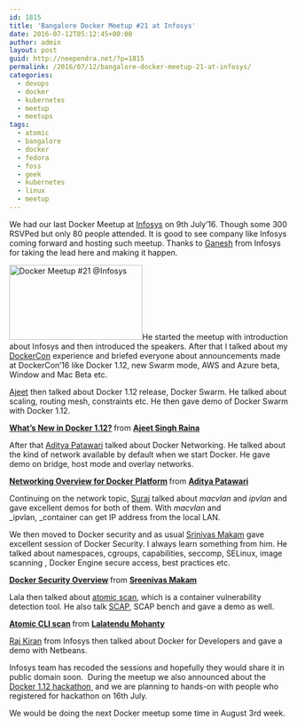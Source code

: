 ```yaml
---
id: 1815
title: 'Bangalore Docker Meetup #21 at Infosys'
date: 2016-07-12T05:12:45+00:00
author: admin
layout: post
guid: http://neependra.net/?p=1815
permalink: /2016/07/12/bangalore-docker-meetup-21-at-infosys/
categories:
  - devops
  - docker
  - kubernetes
  - meetup
  - meetups
tags:
  - atomic
  - bangalore
  - docker
  - fedora
  - foss
  - geek
  - kubernetes
  - linux
  - meetup
---
```

We had our last Docker Meetup at [Infosys](https://www.infosys.com/) on 9th July&#8217;16. Though some 300 RSVPed but only 80 people attended. It is good to see company like Infosys coming forward and hosting such meetup. Thanks to [Ganesh](https://in.linkedin.com/in/ganeshsubramanian73) from Infosys for taking the lead here and making it happen.
  
<a title="Docker Meetup #21 @Infosys" href="https://www.flickr.com/photos/neependra/28256743275" data-flickr-embed="true"><img class="alignright" src="https://c4.staticflickr.com/9/8899/28256743275_ee194c2e5b_m.jpg" alt="Docker Meetup #21 @Infosys" width="240" height="135" /></a>He started the meetup with introduction about Infosys and then introduced the speakers. After that I talked about my [DockerCon](http://2016.dockercon.com) experience and briefed everyone about announcements made at DockerCon&#8217;16 like Docker 1.12, new Swarm mode, AWS and Azure beta, Window and Mac Beta etc.
  
[Ajeet](https://twitter.com/ajeetsraina) then talked about Docker 1.12 release, Docker Swarm. He talked about scaling, routing mesh, constraints etc. He then gave demo of Docker Swarm with Docker 1.12.
  


<div style="margin-bottom: 5px;">
  <strong> <a title="What's New in Docker 1.12?" href="//www.slideshare.net/ajeetraina/whats-new-in-docker-112" target="_blank">What&#8217;s New in Docker 1.12?</a> </strong> from <strong><a href="//www.slideshare.net/ajeetraina" target="_blank">Ajeet Singh Raina</a></strong>
</div>

After that [Aditya Patawari](https://twitter.com/adityapatawari) talked about Docker Networking. He talked about the kind of network available by default when we start Docker. He gave demo on bridge, host mode and overlay networks.
  


<div style="margin-bottom: 5px;">
  <strong> <a title="Networking Overview for Docker Platform" href="//www.slideshare.net/AdityaPatawari/networking-overview-for-docker-platform" target="_blank">Networking Overview for Docker Platform</a> </strong> from <strong><a href="//www.slideshare.net/AdityaPatawari" target="_blank">Aditya Patawari</a></strong>
</div>

Continuing on the network topic, [Suraj](https://twitter.com/surajd_) talked about _macvlan_ and _ipvlan_ and gave excellent demos for both of them. With _macvlan_ and _ipvlan, _container can get IP address from the local LAN.
  

  
We then moved to Docker security and as usual [Srinivas Makam](https://twitter.com/srmakam) gave excellent session of Docker Security. I always learn something from him. He talked about namespaces, cgroups, capabilities, seccomp, SELinux, image scanning , Docker Engine secure access, best practices etc.
  


<div style="margin-bottom: 5px;">
  <strong> <a title="Docker Security Overview" href="//www.slideshare.net/SreenivasMakam/docker-security-overview" target="_blank">Docker Security Overview</a> </strong> from <strong><a href="//www.slideshare.net/SreenivasMakam" target="_blank">Sreenivas Makam</a></strong>
</div>

Lala then talked about [atomic scan](http://developers.redhat.com/blog/2016/05/02/introducing-atomic-scan-container-vulnerability-detection/), which is a container vulnerability detection tool. He also talk [SCAP](https://scap.nist.gov/), SCAP bench and gave a demo as well.
  


<div style="margin-bottom: 5px;">
  <strong> <a title="Atomic CLI scan" href="//www.slideshare.net/then4way/atomic-cli-scan" target="_blank">Atomic CLI scan</a> </strong> from <strong><a href="//www.slideshare.net/then4way" target="_blank">Lalatendu Mohanty</a></strong>
</div>

[Raj Kiran](https://twitter.com/rajkirangade) from Infosys then talked about Docker for Developers and gave a demo with Netbeans.
  
Infosys team has recoded the sessions and hopefully they would share it in public domain soon.  During the meetup we also announced about the [Docker 1.12 hackathon ](https://blog.docker.com/2016/06/docker-1-12-hackathon/) and we are planning to hands-on with people who registered for hackathon on 16th July.
  
We would be doing the next Docker meetup some time in August 3rd week.